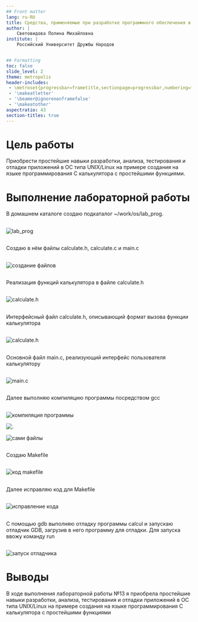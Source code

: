 ```yaml
---
## Front matter
lang: ru-RU
title: Средства, применяемые при разработке программного обеспечения в ОС типа UNIX/Linux
author: |
	Световидова Полина Михайловна
institute: |
	Российский Университет Дружбы Народов


## Formatting
toc: false
slide_level: 2
theme: metropolis
header-includes: 
 - \metroset{progressbar=frametitle,sectionpage=progressbar,numbering=fraction}
 - '\makeatletter'
 - '\beamer@ignorenonframefalse'
 - '\makeatother'
aspectratio: 43
section-titles: true
---
```


# Цель работы

Приобрести простейшие навыки разработки, анализа, тестирования и отладки приложений в ОС типа UNIX/Linux на примере создания на языке программирования С калькулятора с простейшими функциями.


# Выполнение лабораторной работы

В домашнем каталоге создаю подкаталог ~/work/os/lab_prog.

##

![lab_prog](image/1.png)

##

Создаю в нём файлы calculate.h, calculate.c и main.c

##

![создание файлов](image/2.png)

##

Реализация функций калькулятора в файле calculate.h

##

![calculate.h](image/3.png)

##

Интерфейсный файл calculate.h, описывающий формат вызова функции калькулятора

##

![calculate.h](image/4.png)

##

Основной файл main.c, реализующий интерфейс пользователя калькулятору

##

![main.c](image/4.1.png)

##

Далее выполняю компиляцию программы посредством gcc

##

![компиляция программы](image/5.png)

![.](image/6.png)

![сами файлы](image/7.png)

##

Создаю Makefile

##

![код makefile](image/8.png)

##

Далее исправляю код для Makefile

##

![исправление кода](image/9.png)

##

С помощью gdb выполняю отладку программы calcul и запускаю отладчик GDB, загрузив в него программу для отладки. Для запуска ввожу команду run

##

![запуск отладчика](image/10.png)

# Выводы

В ходе выполнения лабораторной работы №13 я приобрела простейшие навыки разработки, анализа, тестирования и отладки приложений в ОС типа UNIX/Linux на примере создания на языке программирования С калькулятора с простейшими функциями 


